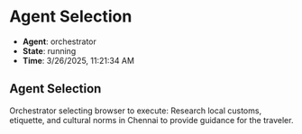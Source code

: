 # Agent Selection

- **Agent**: orchestrator
- **State**: running
- **Time**: 3/26/2025, 11:21:34 AM

## Agent Selection

Orchestrator selecting browser to execute: Research local customs, etiquette, and cultural norms in Chennai to provide guidance for the traveler.

